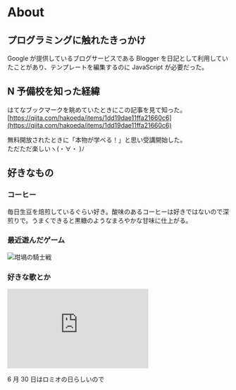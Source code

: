 # About

## プログラミングに触れたきっかけ

Google が提供しているブログサービスである Blogger を日記として利用していたことがあり、テンプレートを編集するのに JavaScript が必要だった。

## N 予備校を知った経緯

はてなブックマークを眺めていたときにこの記事を見て知った。  
[https://qiita.com/hakoeda/items/1dd19dae11ffa21660c6](https://qiita.com/hakoeda/items/1dd19dae11ffa21660c6)

無料開放されたときに「本物が学べる！」と思い受講開始した。  
ただただ楽しいヽ(・∀・ )ﾉ

## 好きなもの

### コーヒー

毎日生豆を焙煎しているぐらい好き。酸味のあるコーヒーは好きではないので深煎りで。うまくできると黒糖のようなまろやかな甘味に仕上がる。

### 最近遊んだゲーム

<img src="{{prepend: site.url}}images/crucible_knight.gif" alt="坩堝の騎士戦" />

### 好きな歌とか

<div>
<iframe width="320" height="180" src="https://www.youtube-nocookie.com/embed/7O2oqavJ5fg?end=83" title="YouTube video player" frameborder="0" allow="accelerometer; autoplay; clipboard-write; encrypted-media; gyroscope; picture-in-picture" allowfullscreen></iframe>
</div>

6 月 30 日はロミオの日らしいので
